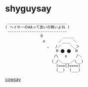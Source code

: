 # shyguysay

```
 ___________________________
( ヘイホーのAAって良いの無いよね )
 ---------------------------
                O         _____
                 o      ／____ ＼
                   。  /／    ＼_＞
                       H ⬤ ⬤  H
                      /\   o    /＼
                     (_/＼____／\__)
                       (===[]====)
                       (__)  (___)
```

[cowsay](https://ja.wikipedia.org/wiki/Cowsay)
